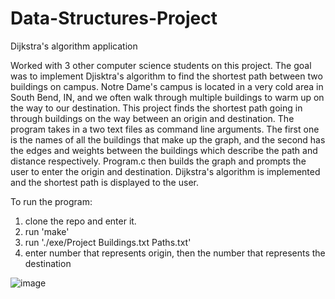 # Data-Structures-Project
Dijkstra's algorithm application

Worked with 3 other computer science students on this project. The goal was to implement Djisktra's algorithm to find the shortest path between two buildings on campus.
Notre Dame's campus is located in a very cold area in South Bend, IN, and we often walk through multiple buildings to warm up on the way to our destination. This project
finds the shortest path going in through buildings on the way between an origin and destination. The program takes in a two text files as command line arguments. The first one is the names of all the buildings that make up the graph, and the second has the edges and weights between the buildings which describe the path and distance respectively. Program.c then builds the graph and prompts the user to enter the origin and destination. Dijkstra's algorithm is implemented and the shortest path is displayed to the user.

To run the program:
1) clone the repo and enter it.
2) run 'make'
3) run './exe/Project Buildings.txt Paths.txt'
4) enter number that represents origin, then the number that represents the destination

![image](https://user-images.githubusercontent.com/84485659/177073309-41a37ff7-6396-446e-a87b-84fc751f7a3a.png)

